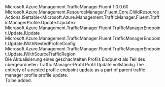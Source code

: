 <Type Name="IUpdateNestedProfileEndpoint" FullName="Microsoft.Azure.Management.TrafficManager.Fluent.TrafficManagerEndpoint.UpdateNestedProfileEndpoint.IUpdateNestedProfileEndpoint">
  <TypeSignature Language="C#" Value="public interface IUpdateNestedProfileEndpoint : Microsoft.Azure.Management.ResourceManager.Fluent.Core.ChildResourceActions.ISettable&lt;Microsoft.Azure.Management.TrafficManager.Fluent.TrafficManagerProfile.Update.IUpdate&gt;, Microsoft.Azure.Management.TrafficManager.Fluent.TrafficManagerEndpoint.Update.IUpdate, Microsoft.Azure.Management.TrafficManager.Fluent.TrafficManagerEndpoint.Update.IWithNestedProfileConfig, Microsoft.Azure.Management.TrafficManager.Fluent.TrafficManagerEndpoint.Update.IWithSourceTrafficRegion" />
  <TypeSignature Language="ILAsm" Value=".class public interface auto ansi abstract IUpdateNestedProfileEndpoint implements class Microsoft.Azure.Management.ResourceManager.Fluent.Core.ChildResourceActions.ISettable`1&lt;class Microsoft.Azure.Management.TrafficManager.Fluent.TrafficManagerProfile.Update.IUpdate&gt;, class Microsoft.Azure.Management.TrafficManager.Fluent.TrafficManagerEndpoint.Update.IUpdate, class Microsoft.Azure.Management.TrafficManager.Fluent.TrafficManagerEndpoint.Update.IWithGeographicLocation, class Microsoft.Azure.Management.TrafficManager.Fluent.TrafficManagerEndpoint.Update.IWithNestedProfileConfig, class Microsoft.Azure.Management.TrafficManager.Fluent.TrafficManagerEndpoint.Update.IWithRoutingPriority, class Microsoft.Azure.Management.TrafficManager.Fluent.TrafficManagerEndpoint.Update.IWithRoutingWeight, class Microsoft.Azure.Management.TrafficManager.Fluent.TrafficManagerEndpoint.Update.IWithSourceTrafficRegion, class Microsoft.Azure.Management.TrafficManager.Fluent.TrafficManagerEndpoint.Update.IWithTrafficDisabledOrEnabled" />
  <TypeSignature Language="DocId" Value="T:Microsoft.Azure.Management.TrafficManager.Fluent.TrafficManagerEndpoint.UpdateNestedProfileEndpoint.IUpdateNestedProfileEndpoint" />
  <TypeSignature Language="VB.NET" Value="Public Interface IUpdateNestedProfileEndpoint&#xA;Implements ISettable(Of IUpdate), IUpdate, IWithNestedProfileConfig, IWithSourceTrafficRegion" />
  <TypeSignature Language="F#" Value="type IUpdateNestedProfileEndpoint = interface&#xA;    interface IWithNestedProfileConfig&#xA;    interface IWithSourceTrafficRegion&#xA;    interface IUpdate&#xA;    interface ISettable&lt;IUpdate&gt;&#xA;    interface IWithRoutingWeight&#xA;    interface IWithRoutingPriority&#xA;    interface IWithGeographicLocation&#xA;    interface IWithTrafficDisabledOrEnabled" />
  <AssemblyInfo>
    <AssemblyName>Microsoft.Azure.Management.TrafficManager.Fluent</AssemblyName>
    <AssemblyVersion>1.0.0.60</AssemblyVersion>
  </AssemblyInfo>
  <Interfaces>
    <Interface>
      <InterfaceName>Microsoft.Azure.Management.ResourceManager.Fluent.Core.ChildResourceActions.ISettable&lt;Microsoft.Azure.Management.TrafficManager.Fluent.TrafficManagerProfile.Update.IUpdate&gt;</InterfaceName>
    </Interface>
    <Interface>
      <InterfaceName>Microsoft.Azure.Management.TrafficManager.Fluent.TrafficManagerEndpoint.Update.IUpdate</InterfaceName>
    </Interface>
    <Interface>
      <InterfaceName>Microsoft.Azure.Management.TrafficManager.Fluent.TrafficManagerEndpoint.Update.IWithNestedProfileConfig</InterfaceName>
    </Interface>
    <Interface>
      <InterfaceName>Microsoft.Azure.Management.TrafficManager.Fluent.TrafficManagerEndpoint.Update.IWithSourceTrafficRegion</InterfaceName>
    </Interface>
  </Interfaces>
  <Docs>
    <summary>
            <span data-ttu-id="2893e-101">Die Aktualisierung eines geschachtelten Profils Endpunkt als Teil des übergeordneten Traffic Manager-Profil Profil Update vollständig.</span><span class="sxs-lookup"><span data-stu-id="2893e-101">The entirety of a nested profile endpoint update as a part of parent traffic manager profile profile update.</span></span>
            </summary>
    <remarks>To be added.</remarks>
  </Docs>
  <Members />
</Type>